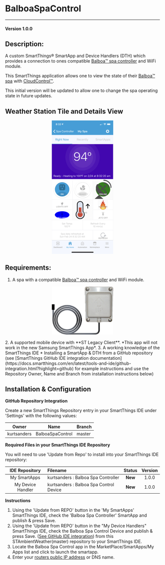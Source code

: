 # BalboaSpaControl
---

#### Version 1.0.0

## Description:

A custom SmartThings® SmartApp and Device Handlers (DTH) which provides a connection to ones compatible [Balboa™ spa controller](http://www.balboawatergroup.com/bwa) and WiFi module. 

This SmartThings application allows one to view the state of their [Balboa™ spa](http://www.balboawatergroup.com/bwa) with  [CloudControl™](https://www.bullfrogspas.com/cloudcontrol/).  

This initial version will be updated to allow one to change the spa operating state in future updates. 

## Weather Station Tile and Details View

<p align="center">
<img src="https://raw.githubusercontent.com/KurtSanders/BalboaSpaControl/master/images/screenshots/MainScreen1.jpeg" width=200>
</p>

## Requirements:

1. A spa with a compatible [Balboa™ spa controller](http://www.balboawatergroup.com/bwa) and WiFi module. 
<p align="center">
<img src="https://raw.githubusercontent.com/KurtSanders/BalboaSpaControl/master/images/pics/wifi-module.png" width=200>
</p>
2. A supported mobile device with **ST Legacy Client**. *This app will not work in the new Samsung SmartThings App*. 
3. A working knowledge of the SmartThings IDE
	* Installing a SmartApp & DTH from a GitHub repository (see [SmartThings GitHub IDE integration documentation](https://docs.smartthings.com/en/latest/tools-and-ide/github-integration.html?highlight=github) for example instructions and use the Repository Owner, Name and Branch from installation instructions below)

## Installation & Configuration

**GitHub Repository Integration**

Create a new SmartThings Repository entry in your SmartThings IDE under 'Settings' with the following values:

| Owner | Name | Branch |
|------|:-------:|--------|
| kurtsanders | BalboaSpaControl | master |

**Required Files in your SmartThings IDE Repository**

You will need to use 'Update from Repo' to install into your SmartThings IDE repository:

| IDE Repository    | Filename | Status | Version |
| :---: | :----------| :---:  | :---:  |
| My SmartApps      | kurtsanders : Balboa Spa Controller | **New**  | 1.0.0 |
| My Device Handler | kurtsanders : Balboa Spa Control Device | **New** | 1.0.0 |


**Instructions**

1. Using the 'Update from REPO' button in the 'My SmartApps' SmartThings IDE, check the 'Balboa Spa Controller' SmartApp and publish & press Save.  
2. Using the 'Update from REPO' button in the "My Device Handlers" SmartThings IDE, check the Balboa Spa Control Device and publish & press Save.  ([See GitHub IDE integration](https://docs.smartthings.com/en/latest/tools-and-ide/github-integration.html?highlight=github)) from this STAmbientWeather(master) repository to your SmartThings IDE.
3. Locate the Balboa Spa Control app in the MarketPlace/SmartApps/My Apps list and click to launch the smartapp.
4. Enter your [routers public IP address](https://www.google.com/search?q=whats+my+ip+address) or DNS name. 
